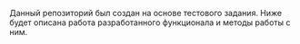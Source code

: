 Данный репозиторий был создан на основе тестового задания.
Ниже будет описана работа разработанного функционала и методы работы с ним.

